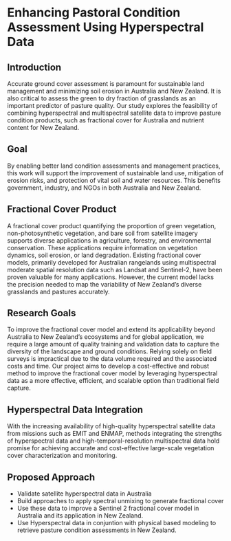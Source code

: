# Enhancing Pastoral Condition Assessment Using Hyperspectral Data


## Introduction
Accurate ground cover assessment is paramount for sustainable land management and minimizing soil erosion in Australia and New Zealand. It is also critical to assess the green to dry fraction of grasslands as an important predictor of pasture quality. Our study explores the feasibility of combining hyperspectral and multispectral satellite data to improve pasture condition products, such as fractional cover for Australia and nutrient content for New Zealand.

## Goal
By enabling better land condition assessments and management practices, this work will support the improvement of sustainable land use, mitigation of erosion risks, and protection of vital soil and water resources. This benefits government, industry, and NGOs in both Australia and New Zealand.

## Fractional Cover Product
A fractional cover product quantifying the proportion of green vegetation, non-photosynthetic vegetation, and bare soil from satellite imagery supports diverse applications in agriculture, forestry, and environmental conservation. These applications require information on vegetation dynamics, soil erosion, or land degradation. Existing fractional cover models, primarily developed for Australian rangelands using multispectral moderate spatial resolution data such as Landsat and Sentinel-2, have been proven valuable for many applications. However, the current model lacks the precision needed to map the variability of New Zealand’s diverse grasslands and pastures accurately.

## Research Goals
To improve the fractional cover model and extend its applicability beyond Australia to New Zealand’s ecosystems and for global application, we require a large amount of quality training and validation data to capture the diversity of the landscape and ground conditions. Relying solely on field surveys is impractical due to the data volume required and the associated costs and time. Our project aims to develop a cost-effective and robust method to improve the fractional cover model by leveraging hyperspectral data as a more effective, efficient, and scalable option than traditional field capture.

## Hyperspectral Data Integration
With the increasing availability of high-quality hyperspectral satellite data from missions such as EMIT and ENMAP, methods integrating the strengths of hyperspectral data and high-temporal-resolution multispectral data hold promise for achieving accurate and cost-effective large-scale vegetation cover characterization and monitoring.

## Proposed Approach

 - Validate satellite hyperspectral data in Australia
 - Build approaches to apply spectral unmixing to generate fractional cover
 - Use these data to improve a Sentinel 2 fractional cover model in Australia and its application in New Zealand. 
 - Use Hyperspectral data in conjuntion with physical based modeling to retrieve pasture condition assessments in New Zealand.

